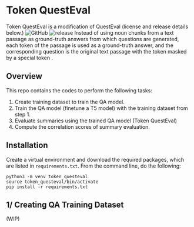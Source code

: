 # Token QuestEval
Token QuestEval is a modification of QuestEval  (license and release details below.)
![GitHub](https://img.shields.io/github/license/ThomasScialom/QuestEval)
![release](https://img.shields.io/github/v/release/ThomasScialom/QuestEval)
Instead of using noun chunks from a text passage as ground-truth answers from which questions are generated, each token of the passage is used as a ground-truth answer, and the corresponding question is the original text passage with the token masked by a special token <mask>. 

## Overview 
This repo contains the codes to perform the following tasks:
1. Create training dataset to train the QA model.
2. Train the QA model (finetune a T5 model) with the training dataset from step 1.
3. Evaluate summaries using the trained QA model (Token QuestEval)
4. Compute the correlation scores of summary evaluation.

## Installation
Create a virtual environment and download the required packages, which are listed in `requirements.txt`. From the command line, do the following:
```
python3 -m venv token_questeval
source token_questeval/bin/activate
pip install -r requirements.txt
```
## 1/ Creating QA Training Dataset

(WIP)
